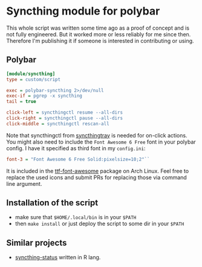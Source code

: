 # Syncthing module for polybar

This whole script was written some time ago as a proof of concept and is not fully engineered.
But it worked more or less reliably for me since then.
Therefore I'm publishing it if someone is interested in contributing or using.

## Polybar

``` ini
[module/syncthing]
type = custom/script

exec = polybar-syncthing 2>/dev/null
exec-if = pgrep -x syncthing
tail = true

click-left = syncthingctl resume --all-dirs
click-right = syncthingctl pause --all-dirs
click-middle = syncthingctl rescan-all
```

Note that syncthingctl from [syncthingtray](https://github.com/Martchus/syncthingtray) is needed for on-click actions.
You might also need to include the `Font Awesome 6 Free` font in your polybar config. I have it specified as third font in my `config.ini`:
``` ini
font-3 = "Font Awesome 6 Free Solid:pixelsize=10;2"``
```
It is included in the [ttf-font-awesome](https://archlinux.org/packages/community/any/ttf-font-awesome/) package on Arch Linux.
Feel free to replace the used icons and submit PRs for replacing those via command line argument.

## Installation of the script

- make sure that `$HOME/.local/bin` is in your `$PATH`
- then `make install` or just deploy the script to some dir in your `$PATH`

## Similar projects

- [syncthing-status](https://github.com/carldelfin/syncthing-status) written in R lang.
